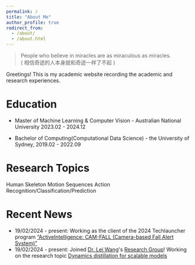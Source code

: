 ```yaml
---
permalink: /
title: "About Me"
author_profile: true
redirect_from: 
  - /about/
  - /about.html
---
```


> People who believe in miracles are as miraculous as miracles.  
( 相信奇迹的人本身就和奇迹一样了不起 )

Greetings! This is my academic website recording the academic and research experiences.

Education
======
* Master of Machine Learning & Computer Vision - Australian National University 2023.02 - 2024.12

* Bachelor of Computing(Computational Data Science) - the University of Sydney, 2019.02 - 2022.09

Research Topics
======
Human Skeleton Motion Sequences Action Recognition/Classification/Prediction

Recent News
======
* 19/02/2024 - present: Working as the client of the 2024 Techlauncher program [“ActiveIntelligence: CAM-FALL (Camera-based Fall Alert System)”](https://leiwangr.github.io/#:~:text=ActiveIntelligence%3A%20CAM%2DFALL%20(Camera%2Dbased%20Fall%20Alert%20System))
* 19/02/2024 - present: Joined [Dr. Lei Wang](https://leiwangr.github.io/)'s [Research Group](https://time.anu.edu.au/)! Working on the research topic [Dynamics distillation for scalable models](https://leiwangr.github.io/supervision/#:~:text=Jushang%20Qiu%3A%20Dynamics%20distillation%20for%20scalable%20models%2C%202024/02/19%20%E2%80%91%20present)
